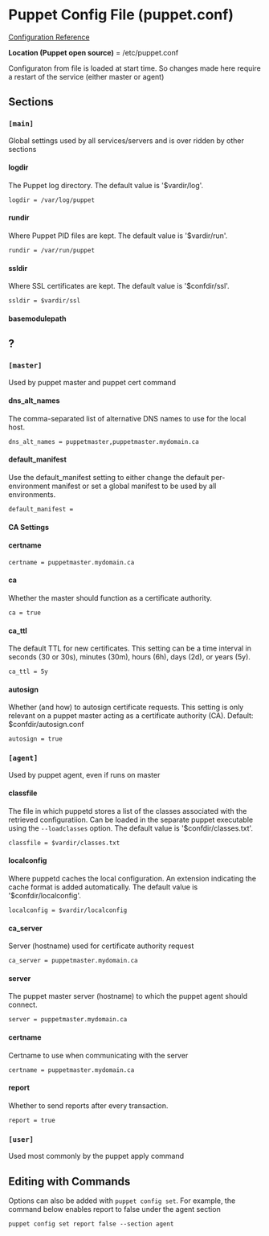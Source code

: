 # Puppet Config File (puppet.conf)

[Configuration Reference](https://docs.puppetlabs.com/references/3.7.latest/configuration.html)

**Location (Puppet open source)** = /etc/puppet.conf

Configuraton from file is loaded at start time. So changes made here require a restart of the service (either master or agent)

## Sections

### `[main]` 

Global settings used by all services/servers and is over ridden by other sections 

#### logdir

The Puppet log directory. The default value is '$vardir/log'.

`logdir = /var/log/puppet` 

#### rundir
Where Puppet PID files are kept. The default value is '$vardir/run'.

`rundir = /var/run/puppet`

#### ssldir

Where SSL certificates are kept. The default value is '$confdir/ssl'.

`ssldir = $vardir/ssl`

#### basemodulepath

## ?

### `[master]`

Used by puppet master and puppet cert command

#### dns_alt_names

The comma-separated list of alternative DNS names to use for the local host.

`dns_alt_names = puppetmaster,puppetmaster.mydomain.ca`

#### default_manifest

Use the default_manifest setting to either change the default per-environment manifest or set a global manifest to be used by all environments.

`default_manifest = `

#### CA Settings

#### certname

`certname = puppetmaster.mydomain.ca`

#### ca

Whether the master should function as a certificate authority.

`ca = true`

#### ca_ttl

The default TTL for new certificates. This setting can be a time interval in seconds (30 or 30s), minutes (30m), hours (6h), days (2d), or years (5y).

`ca_ttl = 5y`

#### autosign

Whether (and how) to autosign certificate requests. This setting is only relevant on a puppet master acting as a certificate authority (CA). Default: $confdir/autosign.conf

`autosign = true`

### `[agent]` 

Used by puppet agent, even if runs on master

#### classfile

The file in which puppetd stores a list of the classes associated with the retrieved configuratiion.  Can be loaded in the separate puppet executable using the `--loadclasses` option. The default value is '$confdir/classes.txt'.

`classfile = $vardir/classes.txt`

#### localconfig

Where puppetd caches the local configuration.  An extension indicating the cache format is added automatically. The default value is '$confdir/localconfig'.
    
`localconfig = $vardir/localconfig`

#### ca_server

Server (hostname) used for certificate authority request

`ca_server = puppetmaster.mydomain.ca`

#### server

The puppet master server (hostname) to which the puppet agent should connect.

`server = puppetmaster.mydomain.ca`

#### certname

Certname to use when communicating with the server

`certname = puppetmaster.mydomain.ca`

#### report

Whether to send reports after every transaction.

`report = true`

### `[user]` 
Used most commonly by the puppet apply command


## Editing with Commands

Options can also be added with `puppet config set`. For example, the command below enables report to false under the agent section

```
puppet config set report false --section agent
```
